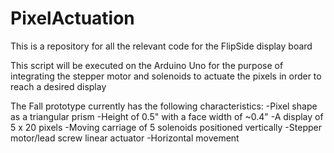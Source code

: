 # PixelActuation
This is a repository for all the relevant code for the FlipSide display board 

This script will be executed on the Arduino Uno for the purpose of integrating 
the stepper motor and solenoids to actuate the pixels in order to reach a 
desired display 

The Fall prototype currently has the following characteristics:
-Pixel shape as a triangular prism
-Height of 0.5" with a face width of ~0.4"
-A display of 5 x 20 pixels
-Moving carriage of 5 solenoids positioned vertically
-Stepper motor/lead screw linear actuator
-Horizontal movement
